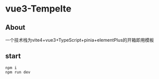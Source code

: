 # vue3-Tempelte

## About

一个技术栈为vite4+vue3+TypeScript+pinia+elementPlus的开箱即用模板

## start

```
npm i
npm run dev
```

